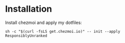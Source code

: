 # Installation

Install chezmoi and apply my dotfiles:

```
sh -c "$(curl -fsLS get.chezmoi.io)" -- init --apply ResponsiblyUnranked
```
